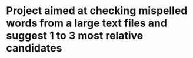 # Project aimed at checking mispelled words from a large text files and suggest 1 to 3 most relative candidates 
